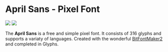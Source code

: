 # April Sans - Pixel Font

![](https://img.shields.io/badge/License-OFL%201.1-lightgrey.svg) ![](https://img.shields.io/badge/version-1.0.0-brightgreen.svg)

The **April Sans** is a free and simple pixel font. It consists of 316 glyphs and supports a variaty of languages. Created with the wonderful [BitFontMaker2](https://www.pentacom.jp/pentacom/bitfontmaker2/#) and completed in Glyphs.
